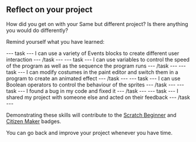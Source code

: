 ## Reflect on your project

How did you get on with your Same but different project? Is there anything you would do differently? 

Remind yourself what you have learned:

--- task ---
I can use a variety of Events blocks to create different user interaction 
--- /task ---
--- task ---
I can use variables to control the speed of the program as well as the sequence the program runs
--- /task ---
--- task ---
I can modify costumes in the paint editor and switch them in a program to create an animated effect
--- /task ---
--- task ---
I can use Boolean operators to control the behaviour of the sprites
--- /task ---
--- task ---
I found a bug in my code and fixed it
--- /task ---
--- task ---
I shared my project with someone else and acted on their feedback
--- /task ---

Demonstrating these skills will contribute to the [Scratch Beginner]() and [Citizen Maker]() badges. 

You can go back and improve your project whenever you have time.
